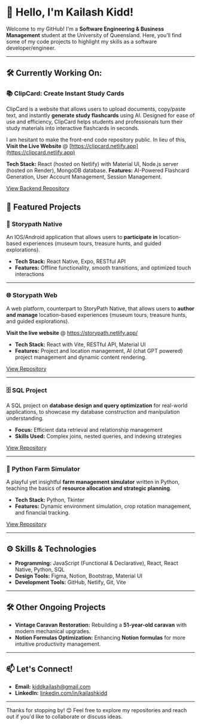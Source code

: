 # 👋 Hello, I'm Kailash Kidd!  

Welcome to my GitHub! I'm a **Software Engineering & Business Management** student at the University of Queensland. Here, you’ll find some of my code projects to highlight my skills as a software developer/engineer. 

---
## 🛠️ Currently Working On:
### 📚 **ClipCard: Create Instant Study Cards**
ClipCard is a website that allows users to upload documents, copy/paste text, and instantly **generate study flashcards** using AI. Designed for ease of use and efficiency, ClipCard helps students and professionals turn their study materials into interactive flashcards in seconds.

I am hesitant to make the front-end code repository public. In lieu of this, **Visit the Live Website** @ [https://clipcard.netlify.app](https://clipcard.netlify.app)

**Tech Stack:** React (hosted on Netlify) with Material UI, Node.js server (hosted on Render), MongoDB database.
**Features:** AI-Powered Flashcard Generation, User Account Management, Session Management.

[View Backend Repository](https://github.com/KiddKailash/StudyCards--Server)


## 🌟 Featured Projects  
### 📱 **Storypath Native**  
An IOS/Android application that allows users to **participate in** location-based experiences (museum tours, treasure hunts, and guided explorations).
- **Tech Stack:** React Native, Expo, RESTful API
- **Features:** Offline functionality, smooth transitions, and optimized touch interactions
  
---

### 🌐 **Storypath Web**  
A web platform, counterpart to StoryPath Native, that allows users to **author and manage** location-based experiences (museum tours, treasure hunts, and guided explorations).

**Visit the live website** @ https://storypath.netlify.app/ 
- **Tech Stack:** React with Vite, RESTful API, Material UI
- **Features:** Project and location management, AI (chat GPT powered) project management and dynamic content rendering.

[View Repository](https://github.com/KiddKailash/StoryPath---Web.git)

---

### 🗄️ **SQL Project**  
A SQL project on **database design and query optimization** for real-world applications, to showcase my database construction and manipulation understanding.  
- **Focus:** Efficient data retrieval and relationship management  
- **Skills Used:** Complex joins, nested queries, and indexing strategies  

[View Repository](https://github.com/KiddKailash/SQL-DDL-and-DML)

---

### 🚜 **Python Farm Simulator**  
A playful yet insightful **farm management simulator** written in Python, teaching the basics of **resource allocation and strategic planning**.  
- **Tech Stack:** Python, Tkinter  
- **Features:** Dynamic environment simulation, crop rotation management, and financial tracking.

[View Repository](https://github.com/KiddKailash/Farm-Simulator)

---

## ⚙️ Skills & Technologies  
- **Programming:** JavaScript (Functional & Declarative), React, React Native, Python, SQL  
- **Design Tools:** Figma, Notion, Bootstrap, Material UI  
- **Development Tools:** GitHub, Netlify, Git, Vite

---

## 🛠️ Other Ongoing Projects  
- **Vintage Caravan Restoration:** Rebuilding a **51-year-old caravan** with modern mechanical upgrades.  
- **Notion Formulas Optimization:** Enhancing **Notion formulas** for more intuitive productivity management.

---

## 📫 Let's Connect!  
- **Email:** kiddkailash@gmail.com  
- **LinkedIn:** [linkedin.com/in/kailashkidd](https://www.linkedin.com/in/kailash-kidd-2979b3331/)  

---

Thanks for stopping by! 😊 Feel free to explore my repositories and reach out if you'd like to collaborate or discuss ideas.
